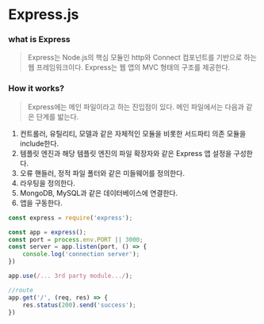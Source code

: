 # Express.js

### what is Express

> Express는 Node.js의 핵심 모듈인 http와 Connect 컴포넌트를 기반으로 하는 웹 프레임워크이다. Express는 웹 앱의 MVC 형태의 구조를 제공한다.



### How it works?

> Express에는 메인 파일이라고 하는 진입점이 있다. 메인 파일에서는 다음과 같은 단계를 밟는다.

1.  컨트롤러, 유틸리티, 모델과 같은 자체적인 모듈을 비롯한 서드파티 의존 모듈을 include한다.
2.  템플릿 엔진과 해당 템플릿 엔진의 파일 확장자와 같은 Express 앱 설정을 구성한다.
3.  오류 핸들러, 정적 파일 폴터와 같은 미들웨어를 정의한다.
4.  라우팅을 정의한다.
5.  MongoDB, MySQL과 같은 데이터베이스에 연결한다.
6.  앱을 구동한다.



```js
const express = require('express');

const app = express();
const port = process.env.PORT || 3000;
const server = app.listen(port, () => {
    console.log('connection server');
})

app.use(/... 3rd party module.../);

//route
app.get('/', (req, res) => {
    res.status(200).send('success');
})
```

